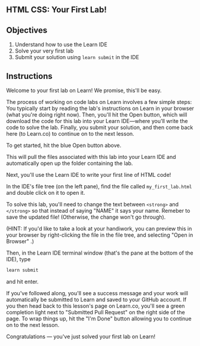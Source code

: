 HTML CSS: Your First Lab!
---

## Objectives

1. Understand how to use the Learn IDE
2. Solve your very first lab
3. Submit your solution using `learn submit` in the IDE

## Instructions

Welcome to your first lab on Learn! We promise, this'll be easy.

The process of working on code labs on Learn involves a few simple steps: You typically start by reading the lab's instructions on Learn in your browser (what you're doing right now). Then, you'll hit the Open button, which will download the code for this lab into your Learn IDE—where you'll write the code to solve the lab. Finally, you submit your solution, and then come back here (to Learn.co) to continue on to the next lesson.

To get started, hit the blue Open button above.

This will pull the files associated with this lab into your Learn IDE and automatically open up the folder containing the lab.

Next, you'll use the Learn IDE to write your first line of HTML code!

In the IDE's file tree (on the left pane), find the file called `my_first_lab.html` and double click on it to open it.

To solve this lab, you'll need to change the text between `<strong>` and `</strong>` so that instead of saying "NAME" it says your name. Remeber to save the updated file! (Otherwise, the change won't go through). 

(HINT: If you'd like to take a look at your handiwork, you can preview this in your browser by right-clicking the file in the file tree, and selecting "Open in Browser" .)

Then, in the Learn IDE terminal window (that's the pane at the bottom of the IDE), type

``` bash
learn submit
```

and hit enter.

If you've followed along, you'll see a success message and your work will automatically be submitted to Learn and saved to your GitHub account. If you then head back to this lesson's page on Learn.co, you'll see a green completion light next to "Submitted Pull Request" on the right side of the page. To wrap things up, hit the "I'm Done" button allowing you to continue on to the next lesson.

Congratulations — you've just solved your first lab on Learn!
